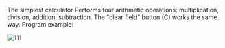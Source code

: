 The simplest calculator
Performs four arithmetic operations: multiplication, division, addition, subtraction. The "clear field" button (C) works the same way.
Program example:


![111](https://user-images.githubusercontent.com/93983025/172606808-bfd3a89b-8c7c-45ed-8d44-3a84a5da6abf.jpg)

